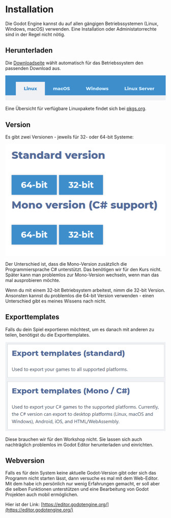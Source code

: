 # Installation

Die Godot Engine kannst du auf allen gängigen Betriebssystemen (Linux, Windows, macOS) verwenden. Eine Installation oder Administatorrechte sind in der Regel nicht nötig.

## Herunterladen

Die [Downloadseite](https://godotengine.org/download) wählt automatisch für das Betriebssystem den passenden Download aus.

![Betriebssysteme auf der Downloadseite](assets/download_os.png)

Eine Übersicht für verfügbare Linuxpakete findet sich bei [pkgs.org](https://pkgs.org/search/?q=godot).

## Version

Es gibt zwei Versionen - jeweils für 32- oder 64-bit Systeme:

![Godot Versionen](assets/download_versionen.png)

Der Unterschied ist, dass die Mono-Version zusätzlich die Programmiersprache C# unterstützt. Das benötigen wir für den Kurs nicht. Später kann man problemlos zur Mono-Version wechseln, wenn man das mal ausprobieren möchte.

Wenn du mit einem 32-bit Betriebsystem arbeitest, nimm die 32-bit Version. Ansonsten kannst du problemlos die 64-bit Version verwenden - einen Unterschied gibt es meines Wissens nach nicht.

## Exporttemplates

Falls du dein Spiel exportieren möchtest, um es danach mit anderen zu teilen, benötigst du die Exporttemplates.

![Exporttemplates](assets/download_export.png)

Diese brauchen wir für den Workshop nicht. Sie lassen sich auch nachträglich problemlos im Godot Editor herunterladen und einrichten.

## Webversion

Falls es für dein System keine aktuelle Godot-Version gibt oder sich das Programm nicht starten lässt, dann versuche es mal mit dem Web-Editor. Mit dem habe ich persönlich nur wenig Erfahrungen gemacht, er soll aber die selben Funktionen unterstützen und eine Bearbeitung von Godot Projekten auch mobil ermöglichen.

Hier ist der Link: [https://editor.godotengine.org/](https://editor.godotengine.org/)